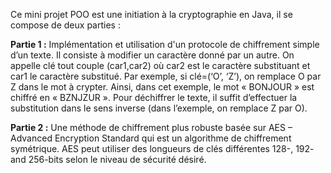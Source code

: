 Ce mini projet POO est une initiation à la cryptographie en Java, il se compose de deux parties :

**Partie 1 :**
Implémentation et utilisation d'un protocole de chiffrement simple d’un texte. Il
consiste à modifier un caractère donné par un autre. On appelle clé tout couple (car1,car2) où car2 est le caractère substituant et car1 le caractère substitué. Par exemple, si clé=(‘O’, ‘Z’), on remplace O par Z dans le mot à crypter. Ainsi, dans cet exemple, le mot « BONJOUR » est chiffré en « BZNJZUR ». Pour déchiffrer le texte, il suffit d’effectuer la substitution dans le sens inverse (dans l’exemple, on remplace Z par O).

**Partie 2 :**
Une méthode de chiffrement plus robuste basée sur AES – Advanced Encryption Standard qui est un algorithme de chiffrement symétrique. 
AES peut utiliser des longueurs de clés différentes 128-, 192- and 256-bits selon le niveau de sécurité désiré. 

